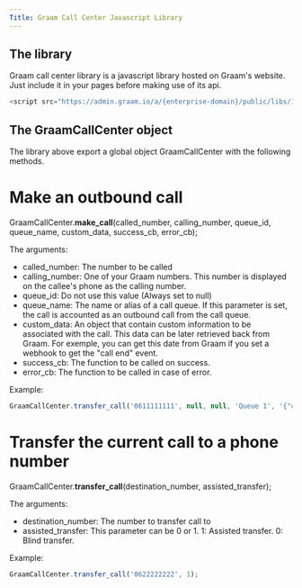 ```yaml
---
Title: Graam Call Center Javascript Library
---
```


## The library

Graam call center library is a javascript library hosted on Graam's website. Just include it in your pages before making use of its api.

```javascript
<script src="https://admin.graam.io/a/{enterprise-domain}/public/libs/1.0/Graam_callcenter_1.1.0.js"></script>
```

## The GraamCallCenter object

The library above export a global object GraamCallCenter with the following methods.


# Make an outbound call

GraamCallCenter.**make_call**(called_number, calling_number, queue_id, queue_name, custom_data, success_cb, error_cb);

The arguments:
- called_number: The number to be called
- calling_number: One of your Graam numbers. This number is displayed on the callee's phone as the calling number.
- queue_id: Do not use this value (Always set to null)
- queue_name: The name or alias of a call queue. If this parameter is set, the call is accounted as an outbound call from the call queue.
- custom_data: An object that contain custom information to be associated with the call. This data can be later retrieved back from Graam. For exemple, you can get this date from Graam if you set a webhook to get the "call end" event.
- success_cb: The function to be called on success.
- error_cb: The function to be called in case of error.

Example:
```javascript
GraamCallCenter.transfer_call('0611111111', null, null, 'Queue 1', '{"client_id": "12131"}');
```

# Transfer the current call to a phone number

GraamCallCenter.**transfer_call**(destination_number, assisted_transfer);


The arguments:
- destination_number: The number to transfer call to
- assisted_transfer: This parameter can be 0 or 1. 1: Assisted transfer. 0: Blind transfer.

Example:
```javascript
GraamCallCenter.transfer_call('0622222222', 1);
```
